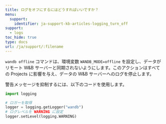 ```yaml
---
title: ログをオフにするにはどうすればいいですか？
menu:
  support:
    identifier: ja-support-kb-articles-logging_turn_off
support:
  - logs
toc_hide: true
type: docs
url: /ja/support/:filename
---
```

`wandb offline` コマンドは、環境変数 `WANDB_MODE=offline` を設定し、データがリモート W&B サーバーと同期されないようにします。このアクションはすべての Projects に影響を与え、データの W&B サーバーへのログを停止します。

警告メッセージを抑制するには、以下のコードを使用します。

```python
import logging

# ロガーを取得
logger = logging.getLogger("wandb")
# ログレベルを WARNING に設定
logger.setLevel(logging.WARNING)
```